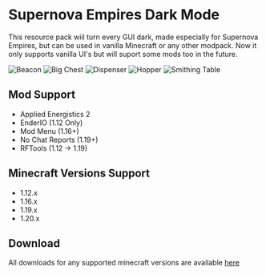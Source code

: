 # Supernova Empires Dark Mode

This resource pack wiil turn every GUI dark, made especially for Supernova Empires, but can be used in vanilla Minecraft or any other modpack. Now it only supports vanilla UI's but will suport some mods too in the future.

![Beacon](https://cdn.modrinth.com/data/sOZzMl2o/images/ed775ce528e6aa05c0046ea44c437d8b250bd2d2.png "Beacon")
![Big Chest](https://cdn.modrinth.com/data/sOZzMl2o/images/d7d2cef03b2664f3dcd12dd2f0f69043ab8cf812.png "Big Chest")
![Dispenser](https://cdn.modrinth.com/data/sOZzMl2o/images/d7d2cef03b2664f3dcd12dd2f0f69043ab8cf812.png "Dispenser")
![Hopper](https://cdn.modrinth.com/data/sOZzMl2o/images/6eae40c382b0484d9f31dffdcec4353aca9bf575.png "Hopper")
![Smithing Table](https://cdn.modrinth.com/data/sOZzMl2o/images/73c72a22231104eedb6e3f4ff5e859a52b12324a.png "Smithing Table")

## Mod Support

- Applied Energistics 2
- EnderIO (1.12 Only)
- Mod Menu (1.16+)
- No Chat Reports (1.19+)
- RFTools (1.12 -> 1.19)

## Minecraft Versions Support

- 1.12.x
- 1.16.x
- 1.19.x
- 1.20.x

## Download

All downloads for any supported minecraft versions are available [here](https://modrinth.com/resourcepack/supernova-empires-dark-mode)